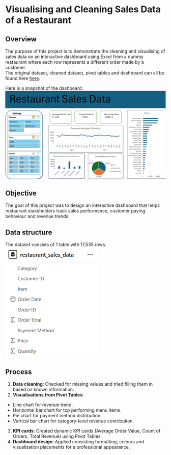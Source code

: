 # Visualising and Cleaning Sales Data of a Restaurant
## Overview 
The purpose of this project is to demonstrate the cleaning and visualising of sales data on an interactive dashboard using Excel from a dummy restaurant where each row represents a different order made by a customer.  
The original dataset, cleaned dataset, pivot tables and dashboard can all be found here [here](https://github.com/dtan20441/portfolio_restaurant_sales/blob/main/restaurant_sales_data.xlsx).

Here is a snapshot of the dashboard: ![restaurant dashboard](https://github.com/dtan20441/portfolio_restaurant_sales/blob/main/restaurant_dashboard.png)

## Objective
The goal of this project was to design an interactive dashboard that helps restaurant stakeholders track sales performance, customer paying behaviour and revenue trends.

## Data structure
The dataset consists of 1 table with 17,535 rows.
![Image of dataset](https://github.com/dtan20441/portfolio_restaurant_sales/blob/main/restaurant_schema.png)

## Process
1. **Data cleaning**: Checked for missing values and tried filling them in based on known information.
2. **Visualisations from Pivot Tables**: 
- Line chart for revenue trend.
- Horizontal bar chart for top performing menu items.
- Pie chart for payment method distribution.
- Vertical bar chart for category-level revenue contribution.
3. **KPI cards**: Created dynamic KPI cards (Average Order Value, Count of Orders, Total Revenue) using Pivot Tables.
4. **Dashboard design**: Applied consisting formatting, colours and visualisation placements for a professional appearance.
 
